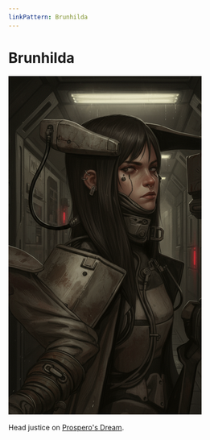 ```yaml
---
linkPattern: Brunhilda
---
```

# Brunhilda

<div class="grid" markdown>

![Portrait](./brunhilda.png)

<div markdown>

Head justice on [Prospero's Dream](prosperos-dream.md).

</div>
</div>
